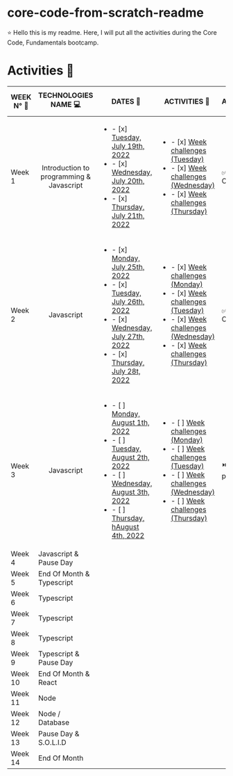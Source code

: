 # core-code-from-scratch-readme

 :star: Hello this is my readme. Here, I will put all the activities during the Core Code, Fundamentals bootcamp.
 
 # Activities :notebook_with_decorative_cover:
 
 | WEEK N° :pushpin: | TECHNOLOGIES NAME  :computer:| DATES  :calendar: | ACTIVITIES :closed_book: | STATE ACTIVITIES :pencil:
| ----------- | ----------- | ----------- | ----------- | ----------- |
| Week 1 | <div align="center">Introduction to programming & Javascript</div>| <ul><li>- [x] [Tuesday, July 19th, 2022](Week1/1.Tuesday.md) </li><li>- [x] [Wednesday, July 20th, 2022](Week1/2.Wednesday.md)</li><li>- [x] [Thursday, July 21th, 2022](Week1/3.Thursday.md)</li></ul>|<ul><li>- [x] [Week challenges (Tuesday)](Week1/1.Tuesday.md) </li><li>- [x] [Week challenges (Wednesday)](Week1/2.Wednesday.md)</li><li>- [x] [Week challenges (Thursday)](Week1/3.Thursday.md)</li></ul> |:white_check_mark: Complete  |
| Week 2 |  <div align="center">Javascript</div>|<ul><li>- [x] [Monday, July 25th, 2022](Week2/1.Monday.md)</li><li>- [x] [Tuesday, July 26th, 2022](Week2/2.Tuesday.md) </li><li>- [x] [Wednesday, July 27th, 2022](Week2/3.Wednesday.md)</li><li>- [x] [Thursday, July 28t, 2022](Week2/4.Thursday.md)</li></ul>|<ul><li>- [x] [Week challenges (Monday)](Week2/1.Monday.md) </li><li>- [x] [Week challenges (Tuesday)](Week2/2.Tuesday.md) </li><li>- [x] [Week challenges (Wednesday)](Week2/3.Wednesday.md)</li><li>- [x] [Week challenges (Thursday)](Week2/4.Thursday.md)</li></ul> | :white_check_mark: Complete |
| Week 3 |  <div align="center">Javascript</div> |<ul><li>- [ ] [Monday, August 1th, 2022](Week3/1.Monday.md)</li><li>- [ ] [Tuesday, August 2th, 2022](Week3/2.Tuesday.md) </li><li>- [ ] [Wednesday, August 3th, 2022](Week3/3.Wednesday.md)</li><li>- [ ] [Thursday, hAugust 4th, 2022](Week3/4.Thursday.md)</li></ul>|<ul><li>- [ ] [Week challenges (Monday)](Week3/1.Monday.md) </li><li>- [ ] [Week challenges (Tuesday)](Week3/2.Tuesday.md) </li><li>- [ ] [Week challenges (Wednesday)](Week3/3.Wednesday.md)</li><li>- [ ] [Week challenges (Thursday)](Week3/4.Thursday.md)</li></ul> | :fast_forward: In progress |
| Week 4 | Javascript & Pause Day |
| Week 5 | End Of Month & Typescript |
| Week 6 | Typescript |
| Week 7 | Typescript |
| Week 8 | Typescript|
| Week 9 | Typescript & Pause Day |
| Week 10 | End Of Month & React |
| Week 11 | Node |
| Week 12 | Node / Database |
| Week 13 | Pause Day & S.O.L.I.D |
| Week 14 | End Of Month |
